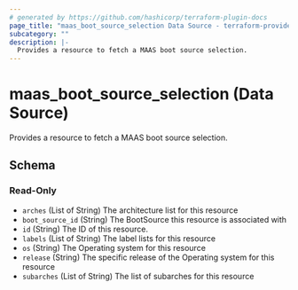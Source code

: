 ```yaml
---
# generated by https://github.com/hashicorp/terraform-plugin-docs
page_title: "maas_boot_source_selection Data Source - terraform-provider-maas"
subcategory: ""
description: |-
  Provides a resource to fetch a MAAS boot source selection.
---
```


# maas_boot_source_selection (Data Source)

Provides a resource to fetch a MAAS boot source selection.



<!-- schema generated by tfplugindocs -->
## Schema

### Read-Only

- `arches` (List of String) The architecture list for this resource
- `boot_source_id` (String) The BootSource this resource is associated with
- `id` (String) The ID of this resource.
- `labels` (List of String) The label lists for this resource
- `os` (String) The Operating system for this resource
- `release` (String) The specific release of the Operating system for this resource
- `subarches` (List of String) The list of subarches for this resource
